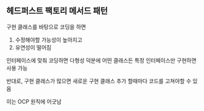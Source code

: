 ## 헤드퍼스트 팩토리 메서드 패턴


구현 클래스를 바탕으로 코딩을 하면
1. 수정해야할 가능성이 높아지고
2. 유연성이 떨어짐

인터페이스에 맞춰 코딩하면
다형성 덕분에 어떤 클래스든 특정 인터페이스만 구현하면 사용 가능

반대로, 구현 클래스가 많으면 새로운 구현 클래스 추가 할때마다 코드를 고쳐야할 수 있음

이는 OCP 원칙에 어긋남

